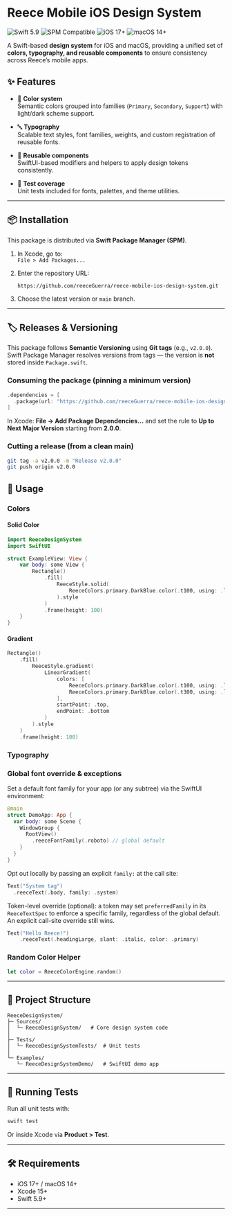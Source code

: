 # Reece Mobile iOS Design System

![Swift 5.9](https://img.shields.io/badge/Swift-5.9-orange?logo=swift)
![SPM Compatible](https://img.shields.io/badge/SPM-Compatible-green?logo=swift)
![iOS 17+](https://img.shields.io/badge/iOS-17%2B-blue?logo=apple)
![macOS 14+](https://img.shields.io/badge/macOS-14%2B-lightgrey?logo=apple)

A Swift-based **design system** for iOS and macOS, providing a unified set of **colors, typography, and reusable components** to ensure consistency across Reece’s mobile apps.

## ✨ Features

- 🎨 **Color system**  
  Semantic colors grouped into families (`Primary`, `Secondary`, `Support`) with light/dark scheme support.

- 🔤 **Typography**  
  Scalable text styles, font families, weights, and custom registration of reusable fonts.

- 🧩 **Reusable components**  
  SwiftUI-based modifiers and helpers to apply design tokens consistently.

- 🧪 **Test coverage**  
  Unit tests included for fonts, palettes, and theme utilities.

---

## 📦 Installation

This package is distributed via **Swift Package Manager (SPM)**.

1. In Xcode, go to:  
   `File > Add Packages...`

2. Enter the repository URL:  
   ```text
   https://github.com/reeceGuerra/reece-mobile-ios-design-system.git
   ```

3. Choose the latest version or `main` branch.

---

## 🏷️ Releases & Versioning

This package follows **Semantic Versioning** using **Git tags** (e.g., `v2.0.0`). Swift Package Manager
resolves versions from tags — the version is **not** stored inside `Package.swift`.

### Consuming the package (pinning a minimum version)
```swift
.dependencies = [
  .package(url: "https://github.com/reeceGuerra/reece-mobile-ios-design-system.git", from: "2.0.0")
]
```

In Xcode: **File → Add Package Dependencies…** and set the rule to **Up to Next Major Version** starting from **2.0.0**.

### Cutting a release (from a clean main)
```bash
git tag -a v2.0.0 -m "Release v2.0.0"
git push origin v2.0.0
```

## 🚀 Usage

### Colors

#### Solid Color

```swift
import ReeceDesignSystem
import SwiftUI

struct ExampleView: View {
    var body: some View {
        Rectangle()
            .fill(
                ReeceStyle.solid(
                    ReeceColors.primary.DarkBlue.color(.t100, using: .light)
                ).style
            )
            .frame(height: 100)
    }
}
```

#### Gradient

```swift
Rectangle()
    .fill(
        ReeceStyle.gradient(
            LinearGradient(
                colors: [
                    ReeceColors.primary.DarkBlue.color(.t100, using: .light),
                    ReeceColors.primary.DarkBlue.color(.t300, using: .light)
                ],
                startPoint: .top,
                endPoint: .bottom
            )
        ).style
    )
    .frame(height: 100)
```

### Typography

### Global font override & exceptions
Set a default font family for your app (or any subtree) via the SwiftUI environment:

```swift
@main
struct DemoApp: App {
  var body: some Scene {
    WindowGroup {
      RootView()
        .reeceFontFamily(.roboto) // global default
    }
  }
}
```

Opt out locally by passing an explicit `family:` at the call site:

```swift
Text("System tag")
  .reeceText(.body, family: .system)
```

Token-level override (optional): a token may set `preferredFamily` in its `ReeceTextSpec` to enforce a specific family, regardless of the global default. An explicit call-site override still wins.


```swift
Text("Hello Reece!")
    .reeceText(.headingLarge, slant: .italic, color: .primary)
```

### Random Color Helper

```swift
let color = ReeceColorEngine.random()
```

---

## 📂 Project Structure

```
ReeceDesignSystem/
├─ Sources/
│  └─ ReeceDesignSystem/   # Core design system code
│
├─ Tests/
│  └─ ReeceDesignSystemTests/  # Unit tests
│
└─ Examples/
   └─ ReeceDesignSystemDemo/   # SwiftUI demo app
```

---

## 🧪 Running Tests

Run all unit tests with:

```bash
swift test
```

Or inside Xcode via **Product > Test**.

---

## 🛠 Requirements

- iOS 17+ / macOS 14+
- Xcode 15+
- Swift 5.9+

---


